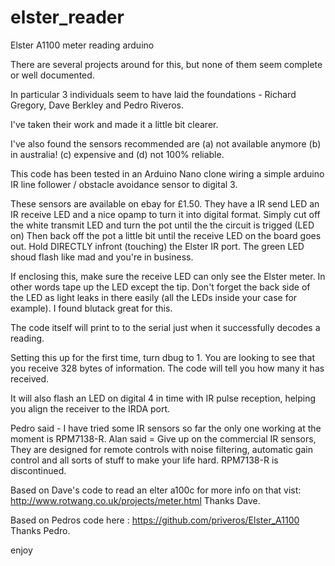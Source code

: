 # elster_reader
Elster A1100 meter reading arduino

There are several projects around for this, but none of them seem complete or well documented.

In particular 3 individuals seem to have laid the foundations - Richard Gregory, Dave Berkley and Pedro Riveros.

I've taken their work and made it a little bit clearer.

I've also found the sensors recommended are (a) not available anymore (b) in australia! (c) expensive and (d) not 100% reliable.

This code has been tested in an Arduino Nano clone wiring a simple arduino IR line follower / obstacle avoidance sensor to digital 3.

These sensors are available on ebay for £1.50. 
They have a IR send LED an IR receive LED and a nice opamp to turn it into digital format.
Simply cut off the white transmit LED and turn the pot until the the circuit is trigged (LED on)
Then back off the pot a little bit until the receive LED on the board goes out. Hold DIRECTLY infront (touching) the Elster IR port.
The green LED shoud flash like mad and you're in business.

If enclosing this, make sure the receive LED can only see the Elster meter. In other words tape up the LED except the tip.
Don't forget the back side of the LED as light leaks in there easily (all the LEDs inside your case for example).
I found blutack great for this.

The code itself will print to to the serial just when it successfully decodes a reading.

Setting this up for the first time, turn dbug to 1. 
You are looking to see that you receive 328 bytes of information. The code will tell you how many it has received.

  It will also flash an LED on digital 4 in time with IR pulse reception, helping you align the receiver to the IRDA port.

  Pedro said - I have tried some IR sensors so far the only one working at the moment is RPM7138-R.  Alan said = Give up on the commercial IR sensors, They are designed for remote controls with noise filtering, automatic gain control  and all sorts of stuff to make your life hard. RPM7138-R is discontinued.

  Based on Dave's code to read an elter a100c for more info on that vist:
  http://www.rotwang.co.uk/projects/meter.html
  Thanks Dave.

  Based on Pedros code here :
  https://github.com/priveros/Elster_A1100
  Thanks Pedro.

enjoy

